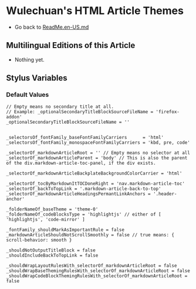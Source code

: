 <link rel="stylesheet" href="../../../源代码/发布的源代码/层叠样式表/wulechuan-styles-for-html-via-markdown--vscode.default.min.css">

# Wulechuan's HTML Article Themes

- Go back to [ReadMe.en-US.md](./ReadMe.md)


## Multilingual Editions of this Article

- Nothing yet.


## Stylus Variables

### Default Values

```stylus
// Empty means no secondary title at all.
// Example: _optionalSecondaryTitleBlockSourceFileName = 'firefox-addon'
_optionalSecondaryTitleBlockSourceFileName = ''


_selectorsOf_fontFamily_baseFontFamilyCarriers      = 'html'
_selectorsOf_fontFamily_monospaceFontFamilyCarriers = 'kbd, pre, code'

_selectorOf_markdownArticleRoot = '' // Empty means no selector at all
_selectorOf_markdownArticleParent = 'body' // This is also the parent of the div.markdown-article-toc-panel, if the div exists.

_selectorOf_markdownArticleBackplateBackgroundColorCarrier = 'html'

_selectorOf_tocByMarkdownItTOCDoneRight = 'nav.markdown-article-toc'
_selectorOf_backToTopLink = '.markdown-article-back-to-top'
_selectorOf_markdownArticleHeadingsPermantLinkAnchors = '.header-anchor'

_folderNameOf_baseTheme = 'theme-0'
_folderNameOf_codeBlocksType = 'highlightjs' // either of [ 'highlightjs', 'code-mirror' ]

_fontFamily_shouldMarkAsImportantRule = false
_markdownArticleShouldNotScrollSmoothly = false // true means: { scroll-behavior: smooth }

_shouldNotOutputTitleBlock = false
_shouldIncludeBackToTopLink = false

_shouldWrapLayoutRulesWith_selectorOf_markdownArticleRoot = false
_shouldWrapBaseThemingRulesWith_selectorOf_markdownArticleRoot = false
_shouldWrapCodeBlockThemingRulesWith_selectorOf_markdownArticleRoot = false
```
